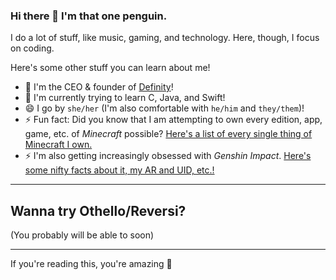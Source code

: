 ### Hi there 👋 I'm that one penguin.

I do a lot of stuff, like music, gaming, and technology. Here, though, I focus on coding.

Here's some other stuff you can learn about me!
- 🔭 I'm the CEO & founder of [Definity](https://github.com/DefinityTeam)!
- 🌱 I'm currently trying to learn C, Java, and Swift!
- 😄 I go by `she/her` (I'm also comfortable with `he/him` and `they/them`)!
- ⚡ Fun fact: Did you know that I am attempting to own every edition, app, game, etc. of *Minecraft* possible? [Here's a list of every single thing of Minecraft I own.](https://github.com/jbmagination/jbmagination/blob/master/info/MINECRAFT.md)
- ⚡ I'm also getting increasingly obsessed with *Genshin Impact*. [Here's some nifty facts about it, my AR and UID, etc.!](https://github.com/jbmagination/jbmagination/blob/master/info/GENSHIN.md)
---

## Wanna try Othello/Reversi?
(You probably will be able to soon)

---

If you're reading this, you're amazing 💚
